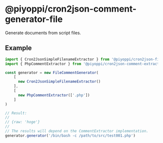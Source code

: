 # @piyoppi/cron2json-comment-generator-file

Generate documents from script files.

## Example

```ts
import { Cron2JsonSimpleFilenameExtractor } from '@piyoppi/cron2json-filename-extractor-simple'
import { PhpCommentExtractor } from '@piyoppi/cron2json-comment-extractor-php'

const generator = new FileCommentGenerator(
    [
      new Cron2JsonSimpleFilenameExtractor()
    ],
    [
      new PhpCommentExtractor(['.php'])
    ]
)

// Result:
// 
// {raw: 'hoge'}
//
// The results will depend on the CommentExtractor implementation.
generator.generator('/bin/bash -c /path/to/src/test001.php')

```
